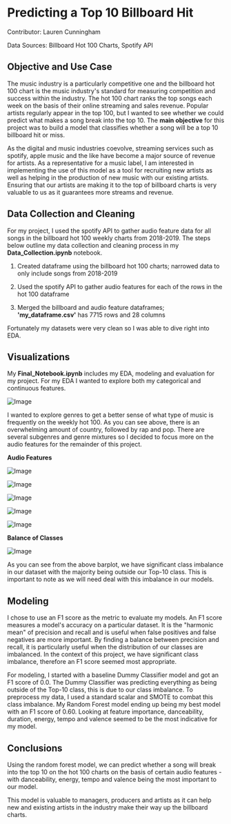 # Predicting a Top 10 Billboard Hit

Contributor: Lauren Cunningham

Data Sources: Billboard Hot 100 Charts, Spotify API

## Objective and Use Case

The music industry is a particularly competitive one and the billboard hot 100 chart is the music industry's standard for measuring competition and success within the industry. The hot 100 chart ranks the top songs each week on the basis of their online streaming and sales revenue. Popular artists regularly appear in the top 100, but I wanted to see whether we could predict what makes a song break into the top 10. The **main objective** for this project was to build a model that classifies whether a song will be a top 10 billboard hit or miss.


As the digital and music industries coevolve, streaming services such as spotify, apple music and the like have become a major source of revenue for artists. As a representative for a music label, I am interested in implementing the use of this model as a tool for recruiting new artists as well as helping in the production of new music with our existing artists. Ensuring that our artists are making it to the top of billboard charts is very valuable to us as it guarantees more streams and revenue. 


## Data Collection and Cleaning 

For my project, I used the spotify API to gather audio feature data for all songs in the billboard hot 100 weekly charts from 2018-2019. The steps below outline my data collection and cleaning process in my **Data_Collection.ipynb** notebook.  

1. Created dataframe using the billboard hot 100 charts; narrowed data to only include songs from 2018-2019

2. Used the spotify API to gather audio features for each of the rows in the hot 100 dataframe

3. Merged the billboard and audio feature dataframes; **'my_dataframe.csv'** has 7715 rows and 28 columns 

Fortunately my datasets were very clean so I was able to dive right into EDA.


## Visualizations

My **Final_Notebook.ipynb** includes my EDA, modeling and evaluation for my project. For my EDA I wanted to explore both my categorical and continuous features. 

![Image](/genres.png)

I wanted to explore genres to get a better sense of what type of music is frequently on the weekly hot 100. As you can see above, there is an overwhelming amount of country, followed by rap and pop. There are several subgenres and genre mixtures so I decided to focus more on the audio features for the remainder of this project.

**Audio Features**

![Image](/audio_features.png)

![Image](/danceability.png)

![Image](/liveness.png)

![Image](/energy.png)

![Image](/tempo.png)

**Balance of Classes**

![Image](/class_imbalance.png)

As you can see from the above barplot, we have significant class imbalance in our dataset with the majority being outside our Top-10 class. This is important to note as we will need deal with this imbalance in our models.

## Modeling 

I chose to use an F1 score as the metric to evaluate my models. An F1 score measures a model's accuracy on a particular dataset. It is the "harmonic mean" of precision and recall and is useful when false positives and false negatives are more important. By finding a balance between precision and recall, it is particularly useful when the distribution of our classes are imbalanced. In the context of this project, we have significant class imbalance, therefore an F1 score seemed most appropriate. 

For modeling, I started with a baseline Dummy Classifier model and got an F1 score of 0.0. The Dummy Classifier was predicting everything as being outside of the Top-10 class, this is due to our class imbalance. To preprocess my data, I used a standard scalar and SMOTE to combat this class imbalance. My Random Forest model ending up being my best model with an F1 score of 0.60. Looking at feature importance, danceability, duration, energy, tempo and valence seemed to be the most indicative for my model. 

## Conclusions 

Using the random forest model, we can predict whether a song will break into the top 10 on the hot 100 charts on the basis of certain audio features - with danceability, energy, tempo and valence being the most important to our model. 

This model is valuable to managers, producers and artists as it can help new and existing artists in the industry make their way up the billboard charts. 

